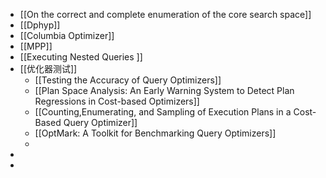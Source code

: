 - [[On the correct and complete enumeration of the core search space]]
- [[Dphyp]]
- [[Columbia Optimizer]]
- [[MPP]]
- [[Executing Nested Queries ]]
- [[优化器测试]]
	- [[Testing the Accuracy of Query Optimizers]]
	- [[Plan Space Analysis: An Early Warning System to Detect Plan Regressions in Cost-based Optimizers]]
	- [[Counting,Enumerating, and Sampling of Execution Plans in a Cost-Based Query Optimizer]]
	- [[OptMark: A Toolkit for Benchmarking Query Optimizers]]
	-
-
-
